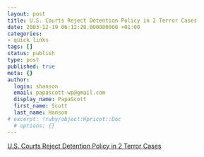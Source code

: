 ```yaml
---
layout: post
title: U.S. Courts Reject Detention Policy in 2 Terror Cases
date: 2003-12-19 06:12:28.000000000 +01:00
categories:
- quick links
tags: []
status: publish
type: post
published: true
meta: {}
author:
  login: shanson
  email: papascott-wp@gmail.com
  display_name: PapaScott
  first_name: Scott
  last_name: Hanson
# excerpt: !ruby/object:Hpricot::Doc
  # options: {}
---
```

<p><a title="Guantanamo ade?" href="http://www.nytimes.com/2003/12/19/national/19DETA.html">U.S. Courts Reject Detention Policy in 2 Terror Cases</a></p>
